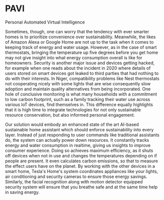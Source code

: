 # PAVI
Personal Automated Virtual Intelligence

Sometimes, though, one can worry that the tendency with ever smarter homes is to prioritize convenience over sustainability. Meanwhile, the likes of Amazon Alexa or Google Home are not up to the task when it comes to keeping track of energy and water usage. However, as in the case of smart thermostats, bringing the temperature up five degrees before you get home may not give insight into what energy consumption overall is like for homeowners. Security is another major issue and devices getting hacked, for example when one reads about the incident in 2020 where details of users stored on smart devices got leaked to third parties that had nothing to do with their interests. In Niger, compatibility problems like Nest thermostats not cooperating nicely with some lights that are wise consequently slow adoption and maintain quality alternatives from being incorporated. One hole of conclusive monitoring is what many households with a commitment to low carbon footprint, such as a family tracking their water use across various IoT devices, find themselves in. This difference equally highlights that it is high time to integrate technologies for not only sustainable resource conservation, but also informed personal engagement.


Our solution would embody an enhanced state of the art AI-based sustainable home assistant which should enforce sustainability into every layer. Instead of just responding to user commands like traditional assistants do, the system can actually power down resources. It constantly tracks energy and water consumption in realtime, giving us insights to improve consumer experience. Doing so achieves maximum efficiency, as it shuts off devices when not in use and changes the temperatures depending on if people are present. It even calculates carbon emissions, so that to measure the effect users have on the planet. By working with the other devices in a smart home, Tesla's Home's system coordinates appliances like your lights, air conditioning and security cameras to ensure those energy savings. Similarly, the facial recognition along with motion detector equipped security system will ensure that you breathe safe and at the same time help in saving energy.


